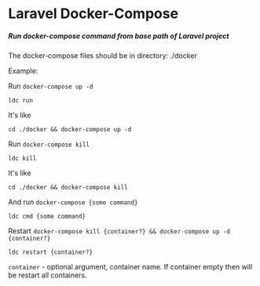 # Laravel Docker-Compose
##### Run docker-compose command from base path of Laravel project

The docker-compose files should be in directory: ./docker

Example:

Run `docker-compose up -d`

    ldc run
    
It's like

    cd ./docker && docker-compose up -d
    
Run `docker-compose kill`    
    
    ldc kill
    
It's like

    cd ./docker && docker-compose kill


And run `docker-compose {some command}`

    ldc cmd {some command}

Restart `docker-compose kill {container?} && docker-compose up -d  {container?}`

    ldc restart {container?}
    
`container` - optional argument, container name. If container empty then will be restart all containers.
